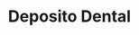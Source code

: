 ---
title: "Deposito Dental"
url: /santiago-tianguistenco/deposito-dental/
shop: suministros médicos
---